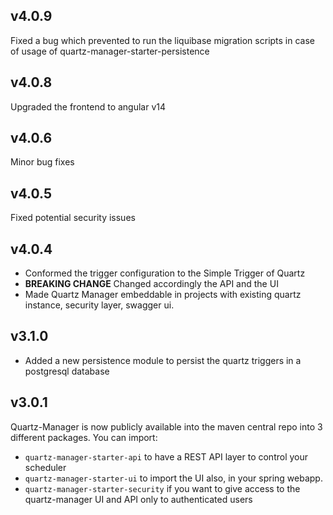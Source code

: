 ## **v4.0.9**
Fixed a bug which prevented to run the liquibase migration scripts in case of usage of quartz-manager-starter-persistence 

## **v4.0.8**
Upgraded the frontend to angular v14

## **v4.0.6**
Minor bug fixes

## **v4.0.5**
Fixed potential security issues

## **v4.0.4**
* Conformed the trigger configuration to the Simple Trigger of Quartz
* **BREAKING CHANGE** Changed accordingly the API and the UI
* Made Quartz Manager embeddable in projects with existing quartz instance, security layer, swagger ui.

## **v3.1.0**
* Added a new persistence module to persist the quartz triggers in a postgresql database

## **v3.0.1** 

Quartz-Manager is now publicly available into the maven central repo into 3 different packages.
You can import:  

* `quartz-manager-starter-api` to have a REST API layer to control your scheduler
* `quartz-manager-starter-ui` to import the UI also, in your spring webapp.
* `quartz-manager-starter-security` if you want to give access to the quartz-manager UI and API only to authenticated users

